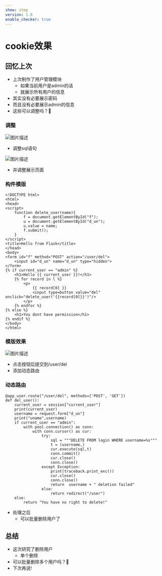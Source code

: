 ```yaml
---
show: step
version: 1.0
enable_checker: true
---
```


# cookie效果

## 回忆上次

- 上次制作了用户管理模块
	- 如果当前用户是admin的话
	- 就展示所有用户的信息
- 其实没有必要展示密码
- 而且没有必要展示admin的信息
- 这些可以调整吗？🤔

### 调整

![图片描述](https://doc.shiyanlou.com/courses/uid1190679-20230209-1675913798074)

- 调整sql语句

![图片描述](https://doc.shiyanlou.com/courses/uid1190679-20230209-1675913812878)

- 并调整展示页面

### 构件模版

```
<!DOCTYPE html>
<html>
<head>
<script>
	function delete_user(name){
		f = document.getElementById("f");
		u = document.getElementById("d_un");
		u.value = name;
		f.submit();
	}
</script>
<title>Hello from Flask</title>
</head>
<body>
<form id="f" method="POST" action="/user/del">
	<input id="d_un" name="d_un" type="hidden">
</form>
{% if current_user == "admin" %}
    <h1>Hello {{ current_user }}!</h1>
    {% for record in l %}
        <p> 
            {{ record[0] }}
            <input type=button value="del" onclick="delete_user('{{record[0]}}')"/>
        </p>
    {% endfor %}
{% else %}
    <h1>You dont have permission</h1>
{% endif %}
</body>
</html>

```

### 模版效果

![图片描述](https://doc.shiyanlou.com/courses/uid1190679-20230209-1675914072476)

- 点击按钮后提交到/user/del
- 添加动态路由

### 动态路由

```
@app_user.route("/user/del", methods=['POST', 'GET'])
def del_user():
    current_user = session["current_user"]
    print(current_user)
    username = request.form["d_un"]
    print("uname",username)
    if current_user == "admin":
        with pool.connection() as conn:
            with conn.cursor() as cur:
                try:
                    sql = """DELETE FROM login WHERE username=%s"""
                    t = (username,)
                    cur.execute(sql,t)
                    conn.commit()
                    cur.close()
                    conn.close()
                except Exception:
                    print(traceback.print_exc())
                    cur.close()
                    conn.close()
                    return  username + " deletion failed"
                else:
                    return redirect("/user")
    else:
        return "You have no right to delete!"
```

- 处理之后
	- 可以批量删除用户了

## 总结

- 这次研究了删除用户
	- 单个删除
- 可以批量删除多个用户吗？🤔
- 下次再说!